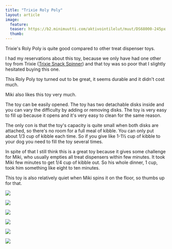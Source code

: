 ```yaml
---
title: "Trixie Roly Poly"
layout: article
image:
  feature:
  teaser: https://b2.minimuutti.com/aktivointilelut/muut/DS68000-245px.jpg
  thumb:
---
```


Trixie's Roly Poly is quite good compared to other treat dispenser toys.

I had my reservations about this toy, because we only have had one other toy from Trixie ([Trixie Snack Spinner](https://minimuutti.com/en/treat-dispensers/trixie-snack-spinner/)) and that toy was so poor that I slightly hesitated buying this one.

This Roly Poly toy turned out to be great, it seems durable and it didn't cost much.

Miki also likes this toy very much.

The toy can be easily opened. The toy has two detachable disks inside and you can vary the difficulty by adding or removing disks. The toy is very easy to fill up because it opens and it's very easy to clean for the same reason.

The only con is that the toy's capacity is quite small when both disks are attached, so there's no room for a full meal of kibble. You can only put about 1/3 cup of kibble each time. So if you give like 1-1½ cup of kibble to your dog you need to fill the toy several times.

In spite of that I still think this is a great toy because it gives some challenge for Miki, who usually empties all treat dispensers within few minutes. It took Miki few minutes to get 1/4 cup of kibble out. So his whole dinner, 1 cup, took him something like eight to ten minutes.

This toy is also relatively quiet when Miki spins it on the floor, so thumbs up for that.

![](https://b2.minimuutti.com/aktivointilelut/muut/DS67958-800px.jpg)

![](https://b2.minimuutti.com/aktivointilelut/muut/DS68000-800px.jpg)

![](https://b2.minimuutti.com/aktivointilelut/muut/DS67995-800px.jpg)

![](https://b2.minimuutti.com/aktivointilelut/muut/DS67976-800px.jpg)

![](https://b2.minimuutti.com/aktivointilelut/muut/DS68044-800px.jpg)

![](https://b2.minimuutti.com/aktivointilelut/muut/DS68027-800px.jpg)
